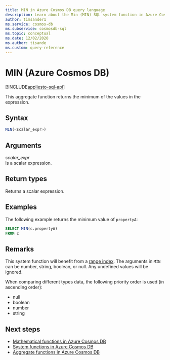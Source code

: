 ```yaml
---
title: MIN in Azure Cosmos DB query language
description: Learn about the Min (MIN) SQL system function in Azure Cosmos DB.
author: timsander1
ms.service: cosmos-db
ms.subservice: cosmosdb-sql
ms.topic: conceptual
ms.date: 12/02/2020
ms.author: tisande
ms.custom: query-reference
---
```

# MIN (Azure Cosmos DB)
[!INCLUDE[appliesto-sql-api](../includes/appliesto-sql-api.md)]

This aggregate function returns the minimum of the values in the expression.
  
## Syntax
  
```sql
MIN(<scalar_expr>)  
```  
  
## Arguments
  
*scalar_expr*  
   Is a scalar expression. 
  
## Return types
  
Returns a scalar expression.  
  
## Examples
  
The following example returns the minimum value of `propertyA`:
  
```sql
SELECT MIN(c.propertyA)
FROM c
```  

## Remarks

This system function will benefit from a [range index](../index-policy.md#includeexclude-strategy). The arguments in `MIN` can be number, string, boolean, or null. Any undefined values will be ignored.

When comparing different types data, the following priority order is used (in ascending order):

- null
- boolean
- number
- string

## Next steps

- [Mathematical functions in Azure Cosmos DB](sql-query-mathematical-functions.md)
- [System functions in Azure Cosmos DB](sql-query-system-functions.md)
- [Aggregate functions in Azure Cosmos DB](sql-query-aggregate-functions.md)